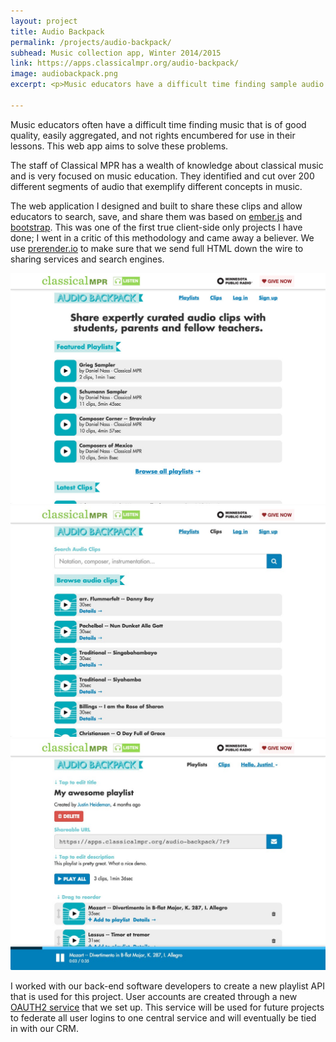 ```yaml
---
layout: project
title: Audio Backpack
permalink: /projects/audio-backpack/
subhead: Music collection app, Winter 2014/2015
link: https://apps.classicalmpr.org/audio-backpack/
image: audiobackpack.png
excerpt: <p>Music educators have a difficult time finding sample audio to use in their classrooms and assignments. Minnesota Public Radio’s classical music staff knew how to help them, but needed a way to present the audio.</p> <p>This client-side app helps teachers create custom playlists for their classes and share them with students. </p> 

---
```


Music educators often have a difficult time finding music that is of good quality, easily aggregated, and not rights encumbered for use in their lessons. This web app aims to solve these problems.

The staff of Classical MPR has a wealth of knowledge about classical music and is very focused on music education. They identified and cut over 200 different segments of audio that exemplify different concepts in music. 

The web application I designed and built to share these clips and allow educators to search, save, and share them was based on [ember.js](http://emberjs.com/) and [bootstrap](http://getbootstrap.com/). This was one of the first true client-side only projects I have done; I went in a critic of this methodology and came away a believer. We use [prerender.io](prerender.io) to make sure that we send full HTML down the wire to sharing services and search engines. 

<img src="/images/audio-backpack/index.jpg" srcset="/images/audio-backpack/index-2x.jpg 2x"  alt="audio backpack home"/>


<img src="/images/audio-backpack/search.jpg" srcset="/images/audio-backpack/search-2x.jpg 2x"  alt="audio backpack search"/>

<img src="/images/audio-backpack/playlist.jpg" srcset="/images/audio-backpack/playlist-2x.jpg 2x"  alt="audio backpack playlist"/>

I worked with our back-end software developers to create a new playlist API that is used for this project. User accounts are created through a new [OAUTH2 service](https://accounts.publicradio.org/users/sign_in) that we set up. This service will be used for future projects to federate all user logins to one central service and will eventually be tied in with our CRM. 

